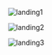 ![landing1](https://github.com/VanesaAbromaviciute/LandingPage-PopPopFilm/assets/157164684/2d074282-a91d-435c-8441-d69a77b637ce)

![landing2](https://github.com/VanesaAbromaviciute/LandingPage-PopPopFilm/assets/157164684/4148c129-64a4-4710-b4ef-b999fcdf7175)

![landing3](https://github.com/VanesaAbromaviciute/LandingPage-PopPopFilm/assets/157164684/d163b29f-43d4-46d5-ae90-3bb30c3e7c78)
